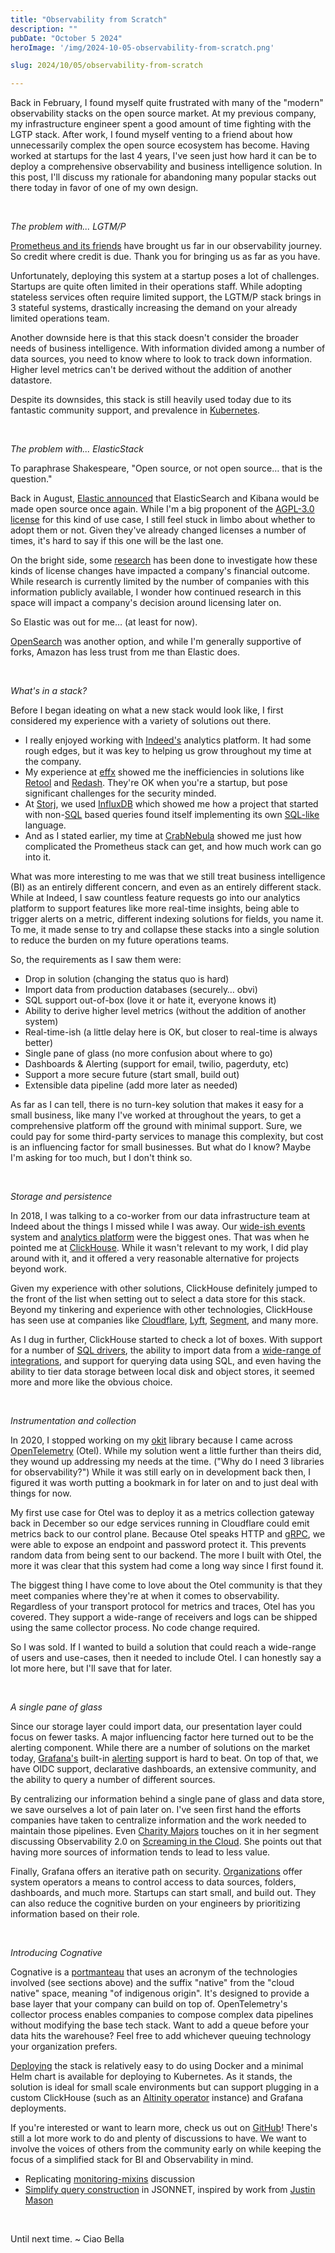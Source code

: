 ```yaml
---
title: "Observability from Scratch"
description: ""
pubDate: "October 5 2024"
heroImage: '/img/2024-10-05-observability-from-scratch.png'

slug: 2024/10/05/observability-from-scratch

---
```


Back in February, I found myself quite frustrated with many of the "modern" observability stacks on the open source
market. At my previous company, my infrastructure engineer spent a good amount of time fighting with the LGTP stack.
After work, I found myself venting to a friend about how unnecessarily complex the open source ecosystem has become.
Having worked at startups for the last 4 years, I've seen just how hard it can be to deploy a comprehensive 
observability and business intelligence solution. In this post, I'll discuss my rationale for abandoning many popular 
stacks out there today in favor of one of my own design.

<br/>

_The problem with... LGTM/P_

[Prometheus and its friends][] have brought us far in our observability journey. So credit where credit is due. Thank 
you for bringing us as far as you have.

Unfortunately, deploying this system at a startup poses a lot of challenges. Startups are quite often limited in their
operations staff. While adopting stateless services often require limited support, the LGTM/P stack brings in 3 stateful
systems, drastically increasing the demand on your already limited operations team.

Another downside here is that this stack doesn't consider the broader needs of business intelligence. With information
divided among a number of data sources, you need to know where to look to track down information. Higher level metrics 
can't be derived without the addition of another datastore.

Despite its downsides, this stack is still heavily used today due to its fantastic community support, and prevalence in
[Kubernetes][].

[Prometheus and its friends]: https://grafana.com/go/webinar/getting-started-with-grafana-lgtm-stack/
[Kubernetes]: https://github.com/kubernetes-monitoring/kubernetes-mixin

<br/>

_The problem with... ElasticStack_

To paraphrase Shakespeare, "Open source, or not open source… that is the question."

Back in August, [Elastic announced][] that ElasticSearch and Kibana would be made open source once again. While I'm a
big proponent of the [AGPL-3.0 license][] for this kind of use case, I still feel stuck in limbo about whether to adopt
them or not. Given they've already changed licenses a number of times, it's hard to say if this one will be the last
one.

On the bright side, some [research][] has been done to investigate how these kinds of license changes have impacted a 
company's financial outcome. While research is currently limited by the number of companies with this information
publicly available, I wonder how continued research in this space will impact a company's decision around licensing 
later on.

So Elastic was out for me… (at least for now).

[OpenSearch][] was another option, and while I'm generally supportive of forks, Amazon has less trust from me than
Elastic does.

[Elastic announced]: https://ir.elastic.co/news/news-details/2024/Elastic-Announces-Open-Source-License-for-Elasticsearch-and-Kibana-Source-Code/default.aspx
[AGPL-3.0 license]: https://fossa.com/blog/open-source-software-licenses-101-agpl-license/
[research]: https://redmonk.com/rstephens/2024/08/26/software-licensing-changes-and-their-impact-on-financial-outcomes/
[OpenSearch]: https://opensearch.org/

<br/>

_What's in a stack?_

Before I began ideating on what a new stack would look like, I first considered my experience with a variety of
solutions out there.

- I really enjoyed working with [Indeed's][] analytics platform. It had some rough edges, but it was key to helping us
  grow throughout my time at the company.
- My experience at [effx][] showed me the inefficiencies in solutions like [Retool][] and [Redash][]. They're OK when
  you're a startup, but pose significant challenges for the security minded.
- At [Storj][], we used [InfluxDB][] which showed me how a project that started with non-[SQL][] based queries found
  itself implementing its own [SQL-like][] language.
- And as I stated earlier, my time at [CrabNebula][] showed me just how complicated the Prometheus stack can get, and
  how much work can go into it.
  
What was more interesting to me was that we still treat business intelligence (BI) as an entirely different concern, and
even as an entirely different stack. While at Indeed, I saw countless feature requests go into our analytics platform to
support features like more real-time insights, being able to trigger alerts on a metric, different indexing solutions
for fields, you name it. To me, it made sense to try and collapse these stacks into a single solution to reduce the
burden on my future operations teams.

So, the requirements as I saw them were:

- Drop in solution (changing the status quo is hard)
- Import data from production databases (securely… obvi)
- SQL support out-of-box (love it or hate it, everyone knows it)
- Ability to derive higher level metrics (without the addition of another system)
- Real-time-ish (a little delay here is OK, but closer to real-time is always better)
- Single pane of glass (no more confusion about where to go)
- Dashboards & Alerting (support for email, twilio, pagerduty, etc)
- Support a more secure future (start small, build out)
- Extensible data pipeline (add more later as needed)

As far as I can tell, there is no turn-key solution that makes it easy for a small business, like many I've worked at
throughout the years, to get a comprehensive platform off the ground with minimal support. Sure, we could pay for some
third-party services to manage this complexity, but cost is an influencing factor for small businesses. But what do I
know? Maybe I'm asking for too much, but I don't think so.

[Indeed's]: https://indeed.com/
[effx]: https://www.crunchbase.com/organization/effx
[Retool]: https://retool.com/
[Redash]: https://redash.io/
[Storj]: https://www.crunchbase.com/organization/storj
[InfluxDB]: https://www.influxdata.com/index/
[SQL]: https://en.wikipedia.org/wiki/SQL
[SQL-like]: https://docs.influxdata.com/influxdb/v1/query_language/
[CrabNebula]: https://www.crunchbase.com/organization/crabnebula

<br/>

_Storage and persistence_

In 2018, I was talking to a co-worker from our data infrastructure team at Indeed about the things I missed while I was
away. Our [wide-ish events][] system and [analytics platform][] were the biggest ones. That was when he pointed me at
[ClickHouse][]. While it wasn't relevant to my work, I did play around with it, and it offered a very reasonable 
alternative for projects beyond work.

Given my experience with other solutions, ClickHouse definitely jumped to the front of the list when setting out to 
select a data store for this stack. Beyond my tinkering and experience with other technologies, ClickHouse has seen use
at companies like [Cloudflare][], [Lyft][], [Segment][], and many more.

As I dug in further, ClickHouse started to check a lot of boxes. With support for a number of [SQL drivers][], the 
ability to import data from a [wide-range of integrations][], and support for querying data using SQL, and even having 
the ability to tier data storage between local disk and object stores, it seemed more and more like the obvious choice.

[wide-ish events]: https://www.youtube.com/watch?v=y0WC1cxLsfo
[analytics platform]: https://www.youtube.com/watch?v=LBDZFtqL-ck
[ClickHouse]: https://clickhouse.com/
[Cloudflare]: https://blog.cloudflare.com/http-analytics-for-6m-requests-per-second-using-clickhouse/
[Lyft]: https://eng.lyft.com/druid-deprecation-and-clickhouse-adoption-at-lyft-120af37651fd
[Segment]: https://segment.com/blog/modernizing-segments-clickhouse-olap-platform/
[SQL drivers]: https://clickhouse.com/docs/en/interfaces/overview
[wide-range of integrations]: https://clickhouse.com/docs/en/integrations

<br/>

_Instrumentation and collection_

In 2020, I stopped working on my [okit][] library because I came across [OpenTelemetry][] (Otel). While my solution went
a little further than theirs did, they wound up addressing my needs at the time. ("Why do I need 3 libraries for 
observability?") While it was still early on in development back then, I figured it was worth putting a bookmark in for
later on and to just deal with things for now.

My first use case for Otel was to deploy it as a metrics collection gateway back in December so our edge services
running in Cloudflare could emit metrics back to our control plane. Because Otel speaks HTTP and [gRPC][], we were able
to expose an endpoint and password protect it. This prevents random data from being sent to our backend. The more I 
built with Otel, the more it was clear that this system had come a long way since I first found it.

The biggest thing I have come to love about the Otel community is that they meet companies where they're at when it 
comes to observability. Regardless of your transport protocol for metrics and traces, Otel has you covered. They support
a wide-range of receivers and logs can be shipped using the same collector process. No code change required.

So I was sold. If I wanted to build a solution that could reach a wide-range of users and use-cases, then it needed to
include Otel. I can honestly say a lot more here, but I'll save that for later.

[okit]: https://code.pitz.tech/mya/okit
[OpenTelemetry]: https://opentelemetry.io/
[gRPC]: https://grpc.io/

<br/>

_A single pane of glass_

Since our storage layer could import data, our presentation layer could focus on fewer tasks. A major influencing factor
here turned out to be the alerting component. While there are a number of solutions on the market today, [Grafana's][] 
built-in [alerting][] support is hard to beat. On top of that, we have OIDC support, declarative dashboards, an
extensive community, and the ability to query a number of different sources.

By centralizing our information behind a single pane of glass and data store, we save ourselves a lot of pain later on.
I've seen first hand the efforts companies have taken to centralize information and the work needed to maintain those
pipelines. Even [Charity Majors][] touches on it in her segment discussing Observability 2.0 on 
[Screaming in the Cloud][]. She points out that having more sources of information tends to lead to less value.

Finally, Grafana offers an iterative path on security. [Organizations][] offer system operators a means to control 
access to data sources, folders, dashboards, and much more. Startups can start small, and build out. They can also 
reduce the cognitive burden on your engineers by prioritizing information based on their role.

[Grafana's]: https://grafana.com/
[alerting]: https://grafana.com/docs/grafana/latest/alerting/
[Charity Majors]: https://charity.wtf/
[Screaming in the Cloud]: https://www.lastweekinaws.com/podcast/screaming-in-the-cloud/shifting-from-observability-1-0-to-2-0-with-charity-majors/
[Organizations]: https://grafana.com/docs/grafana/latest/administration/organization-management/

<br/>

_Introducing Cognative_

Cognative is a [portmanteau][] that uses an acronym of the technologies involved (see sections above) and the suffix 
"native" from the "cloud native" space, meaning "of indigenous origin". It's designed to provide a base layer that your
company can build on top of. OpenTelemetry's collector process enables companies to compose complex data pipelines
without modifying the base tech stack. Want to add a queue before your data hits the warehouse? Feel free to add
whichever queuing technology your organization prefers.

[Deploying][] the stack is relatively easy to do using Docker and a minimal Helm chart is available for deploying to 
Kubernetes. As it stands, the solution is ideal for small scale environments but can support plugging in a custom 
ClickHouse (such as an [Altinity operator][] instance) and Grafana deployments.

If you're interested or want to learn more, check us out on [GitHub][]! There's still a lot more work to do and plenty
of discussions to have. We want to involve the voices of others from the community early on while keeping the focus of
a simplified stack for BI and Observability in mind.

- Replicating [monitoring-mixins][] discussion
- [Simplify query construction][] in JSONNET, inspired by work from [Justin Mason][]

[portmanteau]: https://www.merriam-webster.com/dictionary/portmanteau
[Deploying]: https://github.com/mjpitz/cognative/blob/main/docs/QUICKSTART.md
[Altinity operator]: https://github.com/Altinity/clickhouse-operator
[GitHub]: https://github.com/mjpitz/cognative
[monitoring-mixins]: https://github.com/mjpitz/cognative/discussions/48
[Simplify query construction]: https://github.com/mjpitz/cognative/pull/57
[Justin Mason]: https://github.com/JustinMason/opentelemetry-collector-exporter-client

<br/>

Until next time. ~ Ciao Bella
